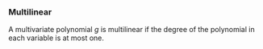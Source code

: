 ### Multilinear

A multivariate polynomial $g$ is multilinear if the degree of the polynomial in each variable is at most one. 
